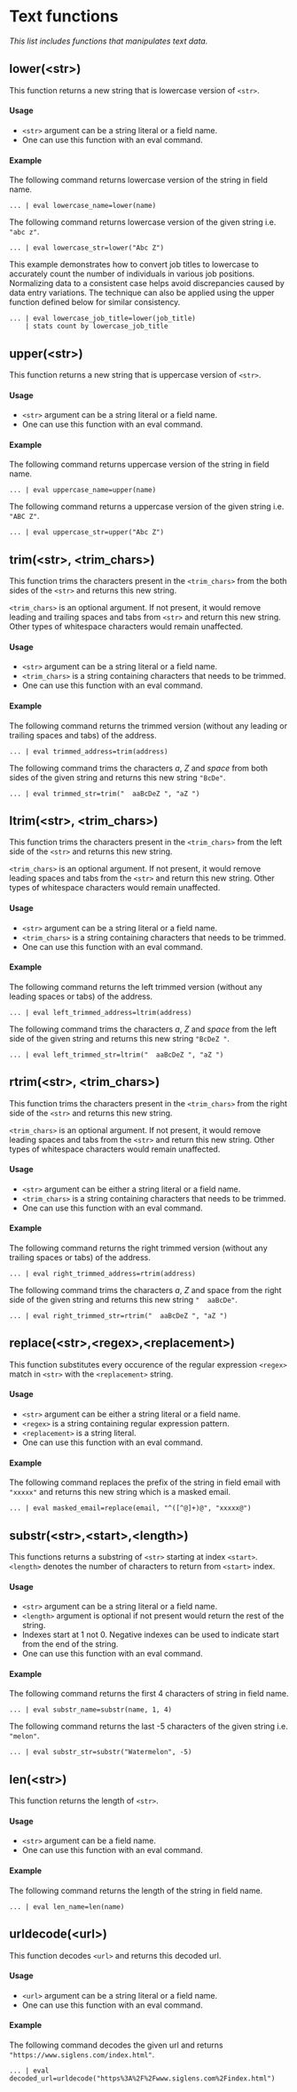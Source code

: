 # Text functions

_This list includes functions that manipulates text data._

## lower(\<str\>)
This function returns a new string that is lowercase version of `<str>`.

#### Usage
- `<str>` argument can be a string literal or a field name. 
- One can use this function with an eval command.

#### Example
The following command returns lowercase version of the string in field name.
```
... | eval lowercase_name=lower(name)
```
The following command returns lowercase version of the given string i.e. `"abc z"`.
```
... | eval lowercase_str=lower("Abc Z")
```
This example demonstrates how to convert job titles to lowercase to accurately count the number of individuals in various job positions. Normalizing data to a consistent case helps avoid discrepancies caused by data entry variations. The technique can also be applied using the upper function defined below for similar consistency.

```
... | eval lowercase_job_title=lower(job_title)
    | stats count by lowercase_job_title
```


## upper(\<str\>)
This function returns a new string that is uppercase version of `<str>`.

#### Usage
- `<str>` argument can be a string literal or a field name. 
- One can use this function with an eval command.

#### Example
The following command returns uppercase version of the string in field name.
```
... | eval uppercase_name=upper(name)
```
The following command returns a uppercase version of the given string i.e. `"ABC Z"`.
```
... | eval uppercase_str=upper("Abc Z")
```




## trim(\<str\>, \<trim_chars\>)
This function trims the characters present in the `<trim_chars>` from the both sides of the `<str>` and returns this new string.

`<trim_chars>` is an optional argument. If not present, it would remove leading and trailing spaces and tabs from `<str>` and return this new string. Other types of whitespace characters would remain unaffected.

#### Usage
- `<str>` argument can be a string literal or a field name. 
- `<trim_chars>` is a string containing characters that needs to be trimmed. 
- One can use this function with an eval command.

#### Example
The following command returns the trimmed version (without any leading or trailing spaces and tabs) of the address.
```
... | eval trimmed_address=trim(address)
```

The following command trims the characters _a_, _Z_ and _space_ from both sides of the given string and returns this new string `"BcDe"`.
```
... | eval trimmed_str=trim("  aaBcDeZ ", "aZ ")
```



## ltrim(\<str\>, \<trim_chars\>)
This function trims the characters present in the `<trim_chars>` from the left side of the `<str>` and returns this new string.

`<trim_chars>` is an optional argument. If not present, it would remove leading spaces and tabs from the `<str>` and return this new string. Other types of whitespace characters would remain unaffected.

#### Usage
- `<str>` argument can be a string literal or a field name. 
- `<trim_chars>` is a string containing characters that needs to be trimmed. 
- One can use this function with an eval command.

#### Example
The following command returns the left trimmed version (without any leading spaces or tabs) of the address.
```
... | eval left_trimmed_address=ltrim(address)
```

The following command trims the characters _a_, _Z_ and _space_ from the left side of the given string and returns this new string `"BcDeZ "`.
```
... | eval left_trimmed_str=ltrim("  aaBcDeZ ", "aZ ")
```


## rtrim(\<str\>, \<trim_chars\>)
This function trims the characters present in the `<trim_chars>` from the right side of the `<str>` and returns this new string.

`<trim_chars>` is an optional argument. If not present, it would remove leading spaces and tabs from the `<str>` and return this new string. Other types of whitespace characters would remain unaffected.

#### Usage
- `<str>` argument can be either a string literal or a field name. 
- `<trim_chars>` is a string containing characters that needs to be trimmed. 
- One can use this function with an eval command.

#### Example
The following command returns the right trimmed version (without any trailing spaces or tabs) of the address.
```
... | eval right_trimmed_address=rtrim(address)
```

The following command trims the characters _a_, _Z_ and space from the right side of the given string and returns this new string `"  aaBcDe"`.
```
... | eval right_trimmed_str=rtrim("  aaBcDeZ ", "aZ ")
```


## replace(\<str\>,\<regex\>,\<replacement\>)
This function substitutes every occurence of the regular expression `<regex>` match in `<str>` with the `<replacement>` string.

#### Usage
- `<str>` argument can be either a string literal or a field name. 
- `<regex>` is a string containing regular expression pattern. 
- `<replacement>` is a string literal.
- One can use this function with an eval command.

#### Example
The following command replaces the prefix of the string in field email with `"xxxxx"` and returns this new string which is a masked email.
```
... | eval masked_email=replace(email, "^([^@]+)@", "xxxxx@")
```



## substr(\<str\>,\<start\>,\<length\>)

This functions returns a substring of `<str>` starting at index `<start>`. `<length>` denotes the number of characters to return from `<start>` index.

#### Usage
- `<str>` argument can be a string literal or a field name. 
- `<length>` argument is optional if not present would return the rest of the string.
- Indexes start at 1 not 0. Negative indexes can be used to indicate start from the end of the string.
- One can use this function with an eval command.

#### Example
The following command returns the first 4 characters of string in field name.
```
... | eval substr_name=substr(name, 1, 4)
```
The following command returns the last -5 characters of the given string i.e. `"melon"`.
```
... | eval substr_str=substr("Watermelon", -5)
```



## len(\<str\>)
This function returns the length of `<str>`.

#### Usage
- `<str>` argument can be a field name. 
- One can use this function with an eval command.

#### Example
The following command returns the length of the string in field name.
```
... | eval len_name=len(name)
```




## urldecode(\<url\>)
This function decodes `<url>` and returns this decoded url.

#### Usage
- `<url>` argument can be a string literal or a field name. 
- One can use this function with an eval command.

#### Example
The following command decodes the given url and returns `"https://www.siglens.com/index.html"`.
```
... | eval decoded_url=urldecode("https%3A%2F%2Fwww.siglens.com%2Findex.html")
```




